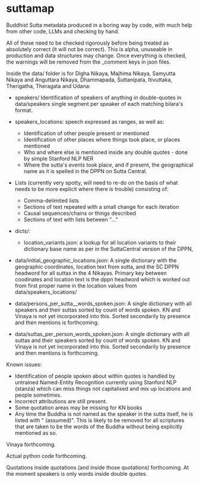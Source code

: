 # suttamap
Buddhist Sutta metadata produced in a boring way by code, with much help from other code, LLMs and checking by hand.

All of these need to be checked rigorously before being treated as absolutely correct (it will not be correct). This is alpha, unuseable in production and data structures may change. Once everything is checked, the warnings will be removed from the _comment keys in json files.

Inside the data/ folder is for Digha Nikaya, Majhima Nikaya, Samyutta Nikaya and Anguttara Nikaya, Dhammapada, Suttanipata, Itivuttaka, Therigatha, Theragata and Udana:
  - speakers/ Identification of speakers of anything in double-quotes in data/speakers single segment per speaker of each matching bilara's format.
  - speakers_locations: speech expressed as ranges, as well as:
      - Identification of other people present or mentioned
      - Identification of other places where things took place, or places mentioned
      - Who and where else is mentioned inside any double quotes - done by simple Stanford NLP NER
      - Where the sutta's events took place, and if present, the geographical name as it is spelled in the DPPN on Sutta Central.

- Lists (currently very spotty, will need to re-do on the basis of what needs to be more explicit where there is trouble) consisting of:
  - Comma-delimited lists
  - Sections of text repeated with a small change for each iteration
  - Causal sequences/chains or things described
  - Sections of text with lists between "..."

- dicts/:
  - location_variants.json: a lookup for all location variants to their dictionary base name as per in the SuttaCentral version of the DPPN,

- data/initial_geographic_locations.json: A single dictionary with the geographic coordinates, location text from sutta, and the SC DPPN headword for all suttas in the 4 Nikayas. Primary key between coodinates and location text is the dppn headword which is worked out from first proper name in the location values from data/speakers_locations/
- data/persons_per_sutta__words_spoken.json: A single dictionary with all speakers and their suttas sorted by count of words spoken. KN and Vinaya is not yet incorporated into this. Sorted secondarily by presence and then mentions is forthcoming.
- data/suttas_per_person_words_spoken.json: A single dictionary with all suttas and their speakers sorted by count of words spoken. KN and Vinaya is not yet incorporated into this. Sorted secondarily by presence and then mentions is forthcoming.

Known issues:
 - Identification of people spoken about within quotes is handled by untrained Named-Entity Recognition currently using Stanford NLP (stanza) which can miss things not capitalised and mix up locations and people sometimes.
  - Incorrect attributions are still present.
  - Some quotation areas may be missing for KN books
  - Any time the Buddha is not named as the speaker in the sutta itself, he is listed with " (assumed)". This is likely to be removed for all scriptures that are taken to be the words of the Buddha without being explicitly mentioned as so.

Vinaya forthcoming.

Actual python code forthcoming.

Quotations inside quotations (and inside those quotations) forthcoming. At the moment speakers is only words inside double quotes.


